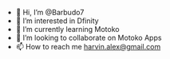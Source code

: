 - 👋 Hi, I’m @Barbudo7
- 👀 I’m interested in Dfinity
- 🌱 I’m currently learning Motoko
- 💞️ I’m looking to collaborate on Motoko Apps
- 📫 How to reach me harvin.alex@gmail.com

<!---
Barbudo7/Barbudo7 is a ✨ special ✨ repository because its `README.md` (this file) appears on your GitHub profile.
You can click the Preview link to take a look at your changes.
--->
